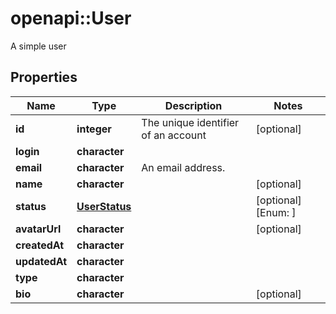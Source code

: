 # openapi::User

A simple user

## Properties
Name | Type | Description | Notes
------------ | ------------- | ------------- | -------------
**id** | **integer** | The unique identifier of an account | [optional] 
**login** | **character** |  | 
**email** | **character** | An email address. | 
**name** | **character** |  | [optional] 
**status** | [**UserStatus**](UserStatus.md) |  | [optional] [Enum: ] 
**avatarUrl** | **character** |  | [optional] 
**createdAt** | **character** |  | 
**updatedAt** | **character** |  | 
**type** | **character** |  | 
**bio** | **character** |  | [optional] 


